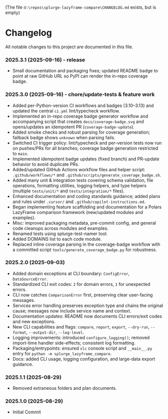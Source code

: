 (The file `d:\repos\splurge-lazyframe-compare\CHANGELOG.md` exists, but is empty)
# Changelog

All notable changes to this project are documented in this file.

### 2025.3.1 (2025-09-16) - release
- Small documentation and packaging fixes; updated README badge to point at raw GitHub URL so PyPI can render the in-repo coverage badge.
 

### 2025.3.0 (2025-09-16) - chore/update-tests & feature work
- Added per-Python-version CI workflows and badges (3.10–3.13) and updated the central `ci.yml` lint/typecheck workflow.
- Implemented an in-repo coverage badge generator workflow and accompanying script that creates `docs/coverage-badge.svg` and opens/updates an idempotent PR (`coverage-badge-update`).
- Added smoke checks and robust parsing for coverage generation; fallback badge shows `unknown` when parsing fails.
- Switched CI trigger policy: lint/typecheck and per-version tests now run on pushes/PRs for all branches; coverage badge generation restricted to `main`.
- Implemented idempotent badge updates (fixed branch) and PR-update behavior to avoid duplicate PRs.
- Added/updated GitHub Actions workflow files and helper script: `.github/workflows/*` and `.github/scripts/generate_coverage_badge.sh`.
- Added many unit & integration tests covering schema validation, file operations, formatting utilities, logging helpers, and type helpers (multiple `tests/unit/*` and `tests/integration/*` files).
- Enhanced documentation and coding standards guidance; added plans and rules under `.cursor/` and `.github/copilot-instructions.md`.
- Began implementing feature scaffolding and documentation for a Polars LazyFrame comparison framework (new/updated modules and examples).
- Misc: improved packaging metadata, pre-commit config, and general code cleanups across modules and examples.
- Renamed tests using splurge-test-namer tool.
- Added DOMAINS list to each code module.
- Replaced inline coverage parsing in the coverage-badge workflow with a committed script `tools/generate_coverage_badge.py` for robustness.


### 2025.2.0 (2025-09-03)
- Added domain exceptions at CLI boundary: `ConfigError`, `DataSourceError`.
- Standardized CLI exit codes: `2` for domain errors, `1` for unexpected errors.
- CLI now catches `ComparisonError` first, preserving clear user-facing messages.
- Services error handling preserves exception type and chains the original cause; messages now include service name and context.
- Documentation updates: README now documents CLI errors/exit codes and new exceptions.
- New CLI capabilities and flags: `compare`, `report`, `export`, `--dry-run`, `--format`, `--output-dir`, `--log-level`.
- Logging improvements: introduced `configure_logging()`; removed import-time handler side-effects; consistent log formatting.
- Packaging/entrypoints: ensured `slc` console script and `__main__.py` entry for `python -m splurge_lazyframe_compare`.
- Docs: added CLI usage, logging configuration, and large-data export guidance.

### 2025.1.1 (2025-08-29)
- Removed extraneous folders and plan documents.

### 2025.1.0 (2025-08-29)
- Initial Commit

